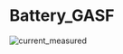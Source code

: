 # Battery_GASF
![current_measured](https://github.com/MarioChiaparini/Battery_GASF/assets/45772937/36123cf0-b371-4bcd-9616-ae10cdca7d95)
